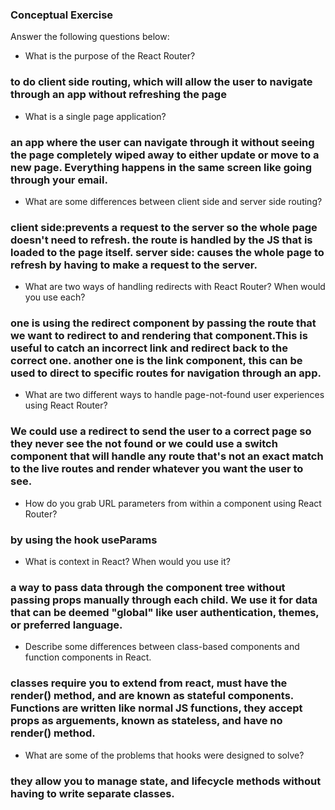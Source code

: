 ### Conceptual Exercise

Answer the following questions below:

- What is the purpose of the React Router?
### to do client side routing, which will allow the user to navigate through an app without refreshing the page

- What is a single page application?
### an app where the user can navigate through it without seeing the page completely wiped away to either update or move to a new page. Everything happens in the same screen like going through your email.

- What are some differences between client side and server side routing?
### client side:prevents a request to the server so the whole page doesn't need to refresh. the route is handled by the JS that is loaded to the page itself. server side: causes the whole page to refresh by having to make a request to the server.

- What are two ways of handling redirects with React Router? When would you use each?
### one is using the redirect component by passing the route that we want to redirect to and rendering that component.This is useful to catch an incorrect link and redirect back to the correct one. another one is the link component, this can be used to direct to specific routes for navigation through an app.

- What are two different ways to handle page-not-found user experiences using React Router? 
###  We could use a redirect to send the user to a correct page so they never see the not found or we could use a switch component that will handle any route that's not an exact match to the live routes and render whatever you want the user to see.

- How do you grab URL parameters from within a component using React Router?
### by using the  hook useParams

- What is context in React? When would you use it?
###  a way to pass data through the component tree without passing props manually through each child. We use it for data that can be deemed "global" like user authentication, themes, or preferred language.

- Describe some differences between class-based components and function
  components in React.
### classes require you to extend from react, must have the render() method, and are known as stateful components. Functions are written like normal JS functions, they accept props as arguements, known as stateless, and have no render() method.

- What are some of the problems that hooks were designed to solve?
### they allow you to manage state, and lifecycle methods without having to write separate classes. 